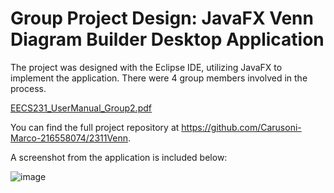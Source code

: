 # Group Project Design: JavaFX Venn Diagram Builder Desktop Application
The project was designed with the Eclipse IDE, utilizing JavaFX to implement the application.
There were 4 group members involved in the process.

[EECS231_UserManual_Group2.pdf](https://github.com/spagnuolo-joseph-216279184/JavaFX-Desktop-Application-Group-Project/files/10406078/EECS2311_UserManual_Group2.pdf)


You can find the full project repository at https://github.com/Carusoni-Marco-216558074/2311Venn.

A screenshot from the application is included below:

![image](https://user-images.githubusercontent.com/46382058/212182918-d50eb523-8d11-4fbe-ac56-767e293c0485.png)
